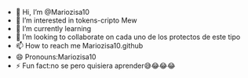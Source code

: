 - 👋 Hi, I’m @Mariozisa10
- 👀 I’m interested in tokens-cripto Mew
- 🌱 I’m currently learning
- 💞️ I’m looking to collaborate on cada uno de los protectos de este tipo
- 📫 How to reach me Mariozisa10.github
- 😄 Pronouns:Mariozisa10
- ⚡ Fun fact:no se pero quisiera aprender😅😂😂😂

<!---
Mariozisa1/Mariozisa1 is a ✨ special ✨ repository because its `README.md` (this file) appears on your GitHub profile.
You can click the Preview link to take a look at your changes.
--->

